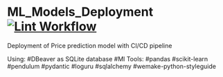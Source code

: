 # ML_Models_Deployment [![Lint Workflow](https://github.com/ttcchub/ML_Models_Deployment/actions/workflows/lint.yml/badge.svg)](https://github.com/ttcchub/ML_Models_Deployment/actions/workflows/lint.yml)


Deployment of Price prediction model with CI/CD pipeline

Using:
#DBeaver as SQLite database
#Ml Tools: 
#pandas
#scikit-learn
#pendulum
#pydantic
#loguru
#sqlalchemy
#wemake-python-styleguide



